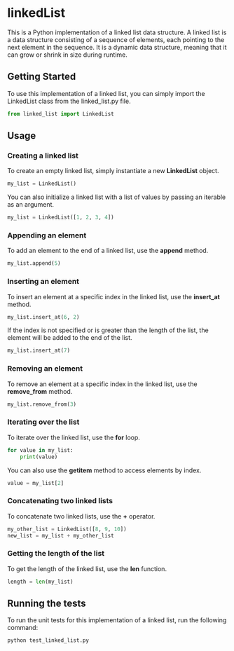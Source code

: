 # linkedList
This is a Python implementation of a linked list data structure. A linked list is a data structure consisting of a sequence of elements, each pointing to the next element in the sequence. It is a dynamic data structure, meaning that it can grow or shrink in size during runtime.

## Getting Started
To use this implementation of a linked list, you can simply import the LinkedList class from the linked_list.py file.

```python
from linked_list import LinkedList
```

## Usage

### Creating a linked list
To create an empty linked list, simply instantiate a new **LinkedList** object.

```python
my_list = LinkedList()
```

You can also initialize a linked list with a list of values by passing an iterable as an argument.

```python
my_list = LinkedList([1, 2, 3, 4])
```




### Appending an element
To add an element to the end of a linked list, use the **append** method.

```python
my_list.append(5)
```




### Inserting an element
To insert an element at a specific index in the linked list, use the **insert_at** method.

```python
my_list.insert_at(6, 2)
```

If the index is not specified or is greater than the length of the list, the element will be added to the end of the list.

```python
my_list.insert_at(7)
```




### Removing an element
To remove an element at a specific index in the linked list, use the **remove_from** method.

```python
my_list.remove_from(3)
```




### Iterating over the list
To iterate over the linked list, use the **for** loop.

```python
for value in my_list:
    print(value)
```
    
You can also use the **__getitem__** method to access elements by index.

```python
value = my_list[2]
```




### Concatenating two linked lists
To concatenate two linked lists, use the **+** operator.

```python
my_other_list = LinkedList([8, 9, 10])
new_list = my_list + my_other_list
```




### Getting the length of the list
To get the length of the linked list, use the **len** function.

```python
length = len(my_list)
```

## Running the tests
To run the unit tests for this implementation of a linked list, run the following command:

```terminal
python test_linked_list.py
```
